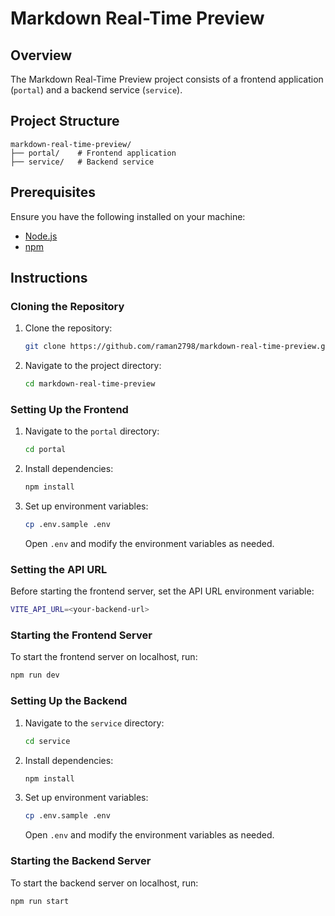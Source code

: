 # Markdown Real-Time Preview

## Overview

The Markdown Real-Time Preview project consists of a frontend application (`portal`) and a backend service (`service`).

## Project Structure

```
markdown-real-time-preview/
├── portal/    # Frontend application
├── service/   # Backend service
```

## Prerequisites

Ensure you have the following installed on your machine:

- [Node.js](https://nodejs.org/)
- [npm](https://www.npmjs.com/)

## Instructions

### Cloning the Repository

1. Clone the repository:

   ```bash
   git clone https://github.com/raman2798/markdown-real-time-preview.git
   ```

2. Navigate to the project directory:
   ```bash
   cd markdown-real-time-preview
   ```

### Setting Up the Frontend

1. Navigate to the `portal` directory:

   ```bash
   cd portal
   ```

2. Install dependencies:

   ```bash
   npm install
   ```

3. Set up environment variables:
   ```bash
   cp .env.sample .env
   ```
   Open `.env` and modify the environment variables as needed.

### Setting the API URL

Before starting the frontend server, set the API URL environment variable:

```bash
VITE_API_URL=<your-backend-url>
```

### Starting the Frontend Server

To start the frontend server on localhost, run:

```bash
npm run dev
```

### Setting Up the Backend

1. Navigate to the `service` directory:

   ```bash
   cd service
   ```

2. Install dependencies:

   ```bash
   npm install
   ```

3. Set up environment variables:

   ```bash
   cp .env.sample .env
   ```

   Open `.env` and modify the environment variables as needed.

### Starting the Backend Server

To start the backend server on localhost, run:

```bash
npm run start
```
